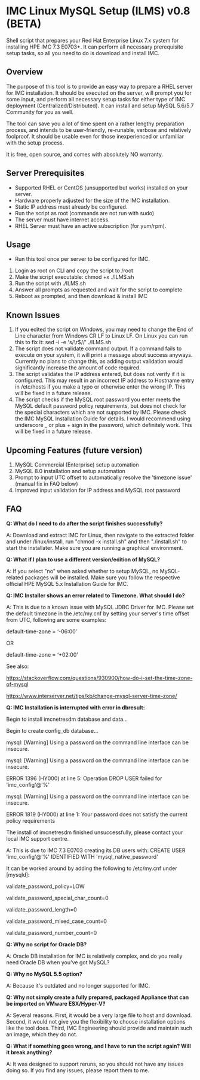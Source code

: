 # IMC Linux MySQL Setup (ILMS) v0.8 (BETA)
Shell script that prepares your Red Hat Enterprise Linux 7.x system for installing HPE IMC 7.3 E0703+. It can perform all necessary prerequisite setup tasks, so all you need to do is download and install IMC.

## Overview
The purpose of this tool is to provide an easy way to prepare a RHEL server for IMC installation. It should be executed on the server, will prompt you for some input, and perform all necessary setup tasks for either type of IMC deployment (Centralized/Distributed). It can install and setup MySQL 5.6/5.7 Community for you as well.

The tool can save you a lot of time spent on a rather lengthy preparation process, and intends to be user-friendly, re-runable, verbose and relatively foolproof. It should be usable even for those inexperienced or unfamiliar with the setup process.

It is free, open source, and comes with absolutely NO warranty.

## Server Prerequisites
  * Supported RHEL or CentOS (unsupported but works) installed on your server.
  * Hardware properly adjusted for the size of the IMC installation.
  * Static IP address must already be configured.
  * Run the script as root (commands are not run with sudo)
  * The server must have internet access.
  * RHEL Server must have an active subscription (for yum/rpm).
  
## Usage
  * Run this tool once per server to be configured for IMC.
  1) Login as root on CLI and copy the script to /root
  2) Make the script executable: chmod +x ./ILMS.sh
  3) Run the script with ./ILMS.sh
  4) Answer all prompts as requested and wait for the script to complete
  5) Reboot as prompted, and then download & install IMC

## Known Issues

1) If you edited the script on Windows, you may need to change the End of Line character from Windows CR LF to Linux LF. On Linux you can run this to fix it: sed -i -e 's/\r$//' ./ILMS.sh
2) The script does not validate command output. If a command fails to execute on your system, it will print a message about success anyways. Currently no plans to change this, as adding output validation would significantly increase the amount of code required.
3) The script validates the IP address entered, but does not verify if it is configured. This may result in an incorrect IP address to Hostname entry in /etc/hosts if you make a typo or otherwise enter the wrong IP. This will be fixed in a future release.
4) The script checks if the MySQL root password you enter meets the MySQL default password policy requirements, but does not check for the special characters which are not supported by IMC. Please check the IMC MySQL Installation Guide for details. I would recommend using underscore _ or plus + sign in the password, which definitely work. This will be fixed in a future release.

## Upcoming Features (future version)

1) MySQL Commercial (Enterprise) setup automation
2) MySQL 8.0 installation and setup automation
3) Prompt to input UTC offset to automatically resolve the 'timezone issue' (manual fix in FAQ below)
4) Improved input validation for IP address and MySQL root password

## FAQ
  **Q: What do I need to do after the script finishes successfully?**
  
  A: Download and extract IMC for Linux, then navigate to the extracted folder and under /linux/install, run "chmod -x install.sh" and then "./install.sh" to start the installater. Make sure you are running a graphical environment.
  
  **Q: What if I plan to use a different version/edition of MySQL?**
  
  A: If you select "no" when asked whether to setup MySQL, no MySQL-related packages will be installed. Make sure you follow the respective official HPE MySQL 5.x Installation Guide for IMC.
  
  **Q: IMC Installer shows an error related to Timezone. What should I do?**
  
  A: This is due to a known issue with MySQL JDBC Driver for IMC. Please set the default timezone in the /etc/my.cnf by setting your server's time offset from UTC, following are some examples:
  
default-time-zone = ‘-06:00’

OR

default-time-zone = ‘+02:00’

See also:

https://stackoverflow.com/questions/930900/how-do-i-set-the-time-zone-of-mysql

https://www.interserver.net/tips/kb/change-mysql-server-time-zone/

  **Q: IMC Installation is interrupted with error in dbresult:**

Begin to install imcnetresdm database and data...

Begin to create config_db database...

mysql: [Warning] Using a password on the command line interface can be insecure.

mysql: [Warning] Using a password on the command line interface can be insecure.

ERROR 1396 (HY000) at line 5: Operation DROP USER failed for 'imc_config'@'%'

mysql: [Warning] Using a password on the command line interface can be insecure.

ERROR 1819 (HY000) at line 1: Your password does not satisfy the current policy requirements

The install of imcnetresdm finished unsuccessfully, please contact your local IMC support centre.

  A: This is due to IMC 7.3 E0703 creating its DB users with: CREATE USER 'imc_config'@'%' IDENTIFIED WITH 'mysql_native_password'
  
  It can be worked around by adding the following to /etc/my.cnf under [mysqld]:
  
validate_password_policy=LOW

validate_password_special_char_count=0

validate_password_length=0

validate_password_mixed_case_count=0

validate_password_number_count=0

  **Q: Why no script for Oracle DB?**
  
  A: Oracle DB installation for IMC is relatively complex, and do you really need Oracle DB when you've got MySQL?
 
  **Q: Why no MySQL 5.5 option?**
  
  A: Because it's outdated and no longer supported for IMC.
  
  **Q: Why not simply create a fully prepared, packaged Appliance that can be imported on VMware ESX/Hyper-V?**
  
  A: Several reasons. First, it would be a very large file to host and download. Second, it would not give you the flexibility to choose installation options like the tool does. Third, IMC Engineering should provide and maintain such an image, which they do not.
  
  **Q: What if something goes wrong, and I have to run the script again? Will it break anything?**
  
  A: It was designed to support reruns, so you should not have any issues doing so. If you find any issues, please report them to me.
